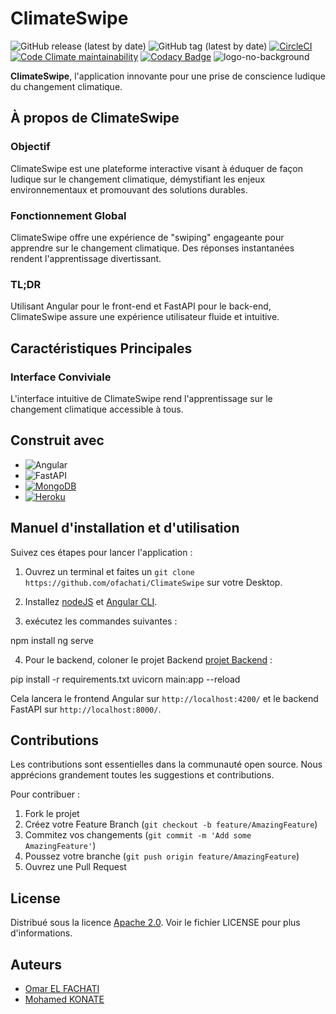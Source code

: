# ClimateSwipe

![GitHub release (latest by date)](https://img.shields.io/github/v/release/ofachati/ClimateSwipe)
<img alt="GitHub tag (latest by date)" src="https://img.shields.io/github/v/tag/ofachati/ClimateSwipe">
[![CircleCI](https://img.shields.io/circleci/build/github/ofachati/ClimateSwipe/main)](https://dl.circleci.com/status-badge/redirect/gh/ofachati/ClimateSwipe/tree/main)
[![Code Climate maintainability](https://img.shields.io/codeclimate/maintainability/ofachati/ClimateSwipe)](https://codeclimate.com/github/ofachati/ClimateSwipe/maintainability)
[![Codacy Badge](https://app.codacy.com/project/badge/Grade/d87436632bff4f2ab2bb25c95c763886)](https://app.codacy.com/gh/ofachati/ClimateSwipe/dashboard?utm_source=gh&utm_medium=referral&utm_content=&utm_campaign=Badge_grade)
![logo-no-background](https://github.com/ofachati/ClimateSwipe/assets/67542830/30906c7e-157c-4389-a739-72966e796469)

**ClimateSwipe**, l'application innovante pour une 
prise de conscience ludique du changement climatique.


## À propos de ClimateSwipe

### Objectif

ClimateSwipe est une plateforme interactive visant à éduquer de façon ludique sur le changement climatique, démystifiant les enjeux environnementaux et promouvant des solutions durables.

### Fonctionnement Global

ClimateSwipe offre une expérience de "swiping" engageante pour apprendre sur le changement climatique. Des réponses instantanées rendent l'apprentissage divertissant.

### TL;DR

Utilisant Angular pour le front-end et FastAPI pour le back-end, ClimateSwipe assure une expérience utilisateur fluide et intuitive.

## Caractéristiques Principales

### Interface Conviviale

L'interface intuitive de ClimateSwipe rend l'apprentissage sur le changement climatique accessible à tous.

## Construit avec

- ![Angular][angular.js]
- ![FastAPI][fastapi.js]
- [![MongoDB](https://www.mongodb.com)](https://www.mongodb.com)
- [![Heroku](https://www.heroku.com)](https://www.heroku.com)

## Manuel d'installation et d'utilisation

Suivez ces étapes pour lancer l'application :

1. Ouvrez un terminal et faites un `git clone https://github.com/ofachati/ClimateSwipe` sur votre Desktop.

2. Installez [nodeJS](https://nodejs.org/fr/download/current/) et [Angular CLI](https://angular.io/cli).

3. exécutez les commandes suivantes :

npm install
ng serve


4. Pour le backend, coloner le projet Backend [projet Backend](https://github.com/ofachati/nuit_info_back) :

pip install -r requirements.txt
uvicorn main:app --reload


Cela lancera le frontend Angular sur `http://localhost:4200/` et le backend FastAPI sur `http://localhost:8000/`.

## Contributions

Les contributions sont essentielles dans la communauté open source. Nous apprécions grandement toutes les suggestions et contributions.

Pour contribuer :

1. Fork le projet
2. Créez votre Feature Branch (`git checkout -b feature/AmazingFeature`)
3. Commitez vos changements (`git commit -m 'Add some AmazingFeature'`)
4. Poussez votre branche (`git push origin feature/AmazingFeature`)
5. Ouvrez une Pull Request

## License

Distribué sous la licence [Apache 2.0](https://www.apache.org/licenses/LICENSE-2.0). Voir le fichier LICENSE pour plus d'informations.


## Auteurs
- [Omar EL FACHATI](https://github.com/ofachati)
- [Mohamed KONATE](https://github.com/MohamedKonate)


<!-- MARKDOWN LINKS & IMAGES -->

[angular.js]: https://img.shields.io/badge/Angular-DD0031?style=for-the-badge&logo=angular&logoColor=white
[angular-url]: https://angular.io/
[fastapi.js]: https://img.shields.io/badge/FastAPI-009688?style=for-the-badge&logo=fastapi&logoColor=white
